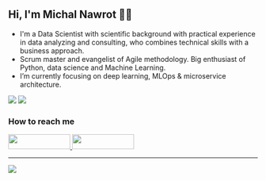 <!-- README.md based on https://github.com/kennethleungty/kennethleungty/blob/main/README.md -->


## Hi, I'm Michal Nawrot 👋🙂

- I'm a Data Scientist with scientific background with practical experience in data analyzing and consulting, who combines technical skills with a business approach. 
- Scrum master and evangelist of Agile methodology. Big enthusiast of Python, data science and Machine Learning. 
- I’m currently focusing on deep learning, MLOps & microservice architecture.

![](https://komarev.com/ghpvc/?username=michalnawrot&color=blueviolet) ![](https://img.shields.io/static/v1?label=Project+count&message=1&color=5723FA)

<h3> How to reach me </h3>
<div>
    <a href="https://www.linkedin.com/in/michal-nawrot/" target="_blank">
        <img src="https://img.shields.io/badge/LinkedIn-0077B5?style=for-the-badge&logo=linkedin&logoColor=white" height="30" width="125px">
    </a>
    <a href="mailto:michal.nawrot@fuw.edu.pl" target="_blank">
        <img src="https://img.shields.io/badge/Write%20email-EA4335?style=for-the-badge&logo=gmail&logoColor=white" height="30" width="125px">
    </a>
</div>
<hr>

<!-- 
## Portfolio Table of Contents

1. [MLOps](#mlops)
1. [Regression](#regression)
1. [Classification](#classification)
1. [Clustering](#clustering)
1. [Dimension reduction](#dimension-reduction)
1. [Computer vision](#computer-vision)
1. [Natural Language Processing](#natural-language-processing)
1. [Time Series](#time-series)
1. [Recommendation systems](#recommendation-systems)
1. [Statistics](#statistics)
1. [Database Management](#database)
1. [Visualization](#visualization)
1. [Front-end](#front-end)
1. [Back-end](#back-end)

    
___
<a name="mlops"></a>
## MLOps - Machine Learning Operations 🛠
| Title         | Article                                   | Repo                                       |
| ------------- | ----------------------------------------- | ------------------------------------------ |
| First article | [:link:](https://towardsdatascience.com/) | [:link:](https://github.com/MichalNawrot/) |

___
<a name="regression"></a>
## Regression 📈
| Title         | Article                                   | Repo                                       |
| ------------- | ----------------------------------------- | ------------------------------------------ |
| First article | [:link:](https://towardsdatascience.com/) | [:link:](https://github.com/MichalNawrot/) |

___
<a name="classification"></a>
## Classification 🌭
| Title         | Article                                   | Repo                                       |
| ------------- | ----------------------------------------- | ------------------------------------------ |
| First article | [:link:](https://towardsdatascience.com/) | [:link:](https://github.com/MichalNawrot/) |

___
<a name="clustering"></a>
## Clustering 🧩
| Title         | Article                                   | Repo                                       |
| ------------- | ----------------------------------------- | ------------------------------------------ |
| First article | [:link:](https://towardsdatascience.com/) | [:link:](https://github.com/MichalNawrot/) |

___
<a name="dimension-reduction"></a>
## Dimension reduction 🔨
| Title         | Article                                   | Repo                                       |
| ------------- | ----------------------------------------- | ------------------------------------------ |
| First article | [:link:](https://towardsdatascience.com/) | [:link:](https://github.com/MichalNawrot/) |

___
<a name="computer-vision"></a>
## Computer Vision 🐈
| Title         | Article                                   | Repo                                       |
| ------------- | ----------------------------------------- | ------------------------------------------ |
| First article | [:link:](https://towardsdatascience.com/) | [:link:](https://github.com/MichalNawrot/) |
   
___
<a name="natural-language-processing"></a>
## Natural Language Processing ✏️
| Title         | Article                                   | Repo                                       |
| ------------- | ----------------------------------------- | ------------------------------------------ |
| First article | [:link:](https://towardsdatascience.com/) | [:link:](https://github.com/MichalNawrot/) |

___
<a name="time-series"></a>
## Time Series ⌚
| Title         | Article                                   | Repo                                       |
| ------------- | ----------------------------------------- | ------------------------------------------ |
| First article | [:link:](https://towardsdatascience.com/) | [:link:](https://github.com/MichalNawrot/) |

___
<a name="recommendation-systems"></a>
## Recommendation systems 🤖
| Title         | Article                                   | Repo                                       |
| ------------- | ----------------------------------------- | ------------------------------------------ |
| First article | [:link:](https://towardsdatascience.com/) | [:link:](https://github.com/MichalNawrot/) |

___
<a name="statistics"></a>
## Statistics 👨‍🔬
| Title         | Article                                   | Repo                                       |
| ------------- | ----------------------------------------- | ------------------------------------------ |
| First article | [:link:](https://towardsdatascience.com/) | [:link:](https://github.com/MichalNawrot/) |

___
<a name="database"></a>
## Database Management 🚣‍♀️
| Title         | Article                                   | Repo                                       |
| ------------- | ----------------------------------------- | ------------------------------------------ |
| First article | [:link:](https://towardsdatascience.com/) | [:link:](https://github.com/MichalNawrot/) |


___
<a name="visualization"></a>
## Visualization 📊
| Title         | Article                                   | Repo                                       |
| ------------- | ----------------------------------------- | ------------------------------------------ |
| First article | [:link:](https://towardsdatascience.com/) | [:link:](https://github.com/MichalNawrot/) |



___
<a name="front-end"></a>
## Front-end 🎨
| Title         | Article                                   | Repo                                       |
| ------------- | ----------------------------------------- | ------------------------------------------ |
| First article | [:link:](https://towardsdatascience.com/) | [:link:](https://github.com/MichalNawrot/) |


___
<a name="back-end"></a>
## Back-end 🛠️
| Title         | Article                                   | Repo                                       |
| ------------- | ----------------------------------------- | ------------------------------------------ |
| First article | [:link:](https://towardsdatascience.com/) | [:link:](https://github.com/MichalNawrot/) |

___

-->
<!--
<a name=" "></a>
| Title         | Article                | Repo                  |
| ------------- | ---------------------- | --------------------- |
| First article | [:link:](article_link) | [:link:](github_link) |
-->
![](https://hit.yhype.me/github/profile?user_id=32450212)
<!-- https://yhype.me/github/profile-views -->

<!-- https://www.profileme.dev -->

<!-- 
Hi ![](https://user-images.githubusercontent.com/18350557/176309783-0785949b-9127-417c-8b55-ab5a4333674e.gif)My name is Peter Parker
====================================================================================================================================

Data Scientist and Machine Leargning Engineer
---------------------------------------------

- I'm a Data Scientist with scientific background with practical experience in data analyzing and consulting, who combines technical skills with a business approach. 
- Scrum master and evangelist of Agile methodology. Big enthusiast of Python, data science and Machine Learning.
- I’m currently focusing on deep learning, MLOps & microservice architecture.


*   🖥️  See my portfolio at [My Portfolio](http://peterparker.github.io)
*   ✉️  You can contact me at [peterparker@hmail.com](mailto:peterparker@hmail.com)
*   🚀  I'm currently working on [Learning How to Learn](http://learning.com)
*   🧠  I'm learning PyTorch MLX Langchain
*   🤝  I'm open to collaborating on Time Series, Vision, LLMs
*   ⚡  Don't

### Skills 
<p align="left">
<a href="https://www.python.org/" target="_blank" rel="noreferrer"><img src="https://raw.githubusercontent.com/danielcranney/readme-generator/main/public/icons/skills/python-colored.svg" width="36" height="36" alt="Python" /></a><a href="https://developer.mozilla.org/en-US/docs/Web/JavaScript" target="_blank" rel="noreferrer"><img src="https://raw.githubusercontent.com/danielcranney/readme-generator/main/public/icons/skills/javascript-colored.svg" width="36" height="36" alt="JavaScript" /></a><a href="https://docs.microsoft.com/en-us/cpp/?view=msvc-170" target="_blank" rel="noreferrer"><img src="https://raw.githubusercontent.com/danielcranney/readme-generator/main/public/icons/skills/cplusplus-colored.svg" width="36" height="36" alt="C++" /></a><a href="https://go.dev/doc/" target="_blank" rel="noreferrer"><img src="https://raw.githubusercontent.com/danielcranney/readme-generator/main/public/icons/skills/go-colored.svg" width="36" height="36" alt="Go" /></a><a href="https://developer.mozilla.org/en-US/docs/Glossary/HTML5" target="_blank" rel="noreferrer"><img src="https://raw.githubusercontent.com/danielcranney/readme-generator/main/public/icons/skills/html5-colored.svg" width="36" height="36" alt="HTML5" /></a><a href="https://www.w3.org/TR/CSS/#css" target="_blank" rel="noreferrer"><img src="https://raw.githubusercontent.com/danielcranney/readme-generator/main/public/icons/skills/css3-colored.svg" width="36" height="36" alt="CSS3" /></a><a href="https://reactjs.org/" target="_blank" rel="noreferrer"><img src="https://raw.githubusercontent.com/danielcranney/readme-generator/main/public/icons/skills/react-colored.svg" width="36" height="36" alt="React" /></a><a href="https://vitejs.dev/" target="_blank" rel="noreferrer"><img src="https://raw.githubusercontent.com/danielcranney/readme-generator/main/public/icons/skills/vite-colored.svg" width="36" height="36" alt="Vite" /></a><a href="https://getbootstrap.com/" target="_blank" rel="noreferrer"><img src="https://raw.githubusercontent.com/danielcranney/readme-generator/main/public/icons/skills/bootstrap-colored.svg" width="36" height="36" alt="Bootstrap" /></a><a href="https://fastapi.tiangolo.com/" target="_blank" rel="noreferrer"><img src="https://raw.githubusercontent.com/danielcranney/readme-generator/main/public/icons/skills/fastapi-colored.svg" width="36" height="36" alt="Fast API" /></a><a href="https://graphql.org/" target="_blank" rel="noreferrer"><img src="https://raw.githubusercontent.com/danielcranney/readme-generator/main/public/icons/skills/graphql-colored.svg" width="36" height="36" alt="GraphQL" /></a><a href="https://www.mongodb.com/" target="_blank" rel="noreferrer"><img src="https://raw.githubusercontent.com/danielcranney/readme-generator/main/public/icons/skills/mongodb-colored.svg" width="36" height="36" alt="MongoDB" /></a><a href="https://www.postgresql.org/" target="_blank" rel="noreferrer"><img src="https://raw.githubusercontent.com/danielcranney/readme-generator/main/public/icons/skills/postgresql-colored.svg" width="36" height="36" alt="PostgreSQL" /></a><a href="https://flask.palletsprojects.com/en/2.0.x/" target="_blank" rel="noreferrer"><img src="https://raw.githubusercontent.com/danielcranney/readme-generator/main/public/icons/skills/flask-colored.svg" width="36" height="36" alt="Flask" /></a><a href="https://www.djangoproject.com/" target="_blank" rel="noreferrer"><img src="https://raw.githubusercontent.com/danielcranney/readme-generator/main/public/icons/skills/django-colored.svg" width="36" height="36" alt="Django" /></a><a href="https://aws.amazon.com" target="_blank" rel="noreferrer"><img src="https://raw.githubusercontent.com/danielcranney/readme-generator/main/public/icons/skills/aws-colored.svg" width="36" height="36" alt="Amazon Web Services" /></a><a href="https://www.blender.org/" target="_blank" rel="noreferrer"><img src="https://raw.githubusercontent.com/danielcranney/readme-generator/main/public/icons/skills/blender-colored.svg" width="36" height="36" alt="Blender" /></a><a href="https://www.docker.com/" target="_blank" rel="noreferrer"><img src="https://raw.githubusercontent.com/danielcranney/readme-generator/main/public/icons/skills/docker-colored.svg" width="36" height="36" alt="Docker" /></a><a href="https://www.linux.org" target="_blank" rel="noreferrer"><img src="https://raw.githubusercontent.com/danielcranney/readme-generator/main/public/icons/skills/linux-colored.svg" width="36" height="36" alt="Linux" /></a><a href="https://pytorch.org/" target="_blank" rel="noreferrer"><img src="https://raw.githubusercontent.com/danielcranney/readme-generator/main/public/icons/skills/pytorch-colored.svg" width="36" height="36" alt="PyTorch" /></a><a href="https://www.adobe.com/uk/products/premiere.html" target="_blank" rel="noreferrer"><img src="https://raw.githubusercontent.com/danielcranney/readme-generator/main/public/icons/skills/premierepro-colored.svg" width="36" height="36" alt="Premiere Pro" /></a><a href="https://www.adobe.com/uk/products/photoshop.html" target="_blank" rel="noreferrer"><img src="https://raw.githubusercontent.com/danielcranney/readme-generator/main/public/icons/skills/photoshop-colored.svg" width="36" height="36" alt="Photoshop" /></a><a href="https://www.adobe.com/uk/products/aftereffects.html" target="_blank" rel="noreferrer"><img src="https://raw.githubusercontent.com/danielcranney/readme-generator/main/public/icons/skills/aftereffects-colored.svg" width="36" height="36" alt="After Effects" /></a><a href="https://www.figma.com/" target="_blank" rel="noreferrer"><img src="https://raw.githubusercontent.com/danielcranney/readme-generator/main/public/icons/skills/figma-colored.svg" width="36" height="36" alt="Figma" /></a><a href="https://cloud.google.com/" target="_blank" rel="noreferrer"><img src="https://raw.githubusercontent.com/danielcranney/readme-generator/main/public/icons/skills/googlecloud-colored.svg" width="36" height="36" alt="Google Cloud" /></a>
                    </p>
                    

### Socials
                  
<p align="left"> <a href="https://www.github.com/peterparker" target="_blank" rel="noreferrer"> <picture> <source media="(prefers-color-scheme: dark)" srcset="https://raw.githubusercontent.com/danielcranney/readme-generator/main/public/icons/socials/github-dark.svg" /> <source media="(prefers-color-scheme: light)" srcset="https://raw.githubusercontent.com/danielcranney/readme-generator/main/public/icons/socials/github.svg" /> <img src="https://raw.githubusercontent.com/danielcranney/readme-generator/main/public/icons/socials/github.svg" width="32" height="32" /> </picture> </a> <a href="https://www.linkedin.com/in/peterparker" target="_blank" rel="noreferrer"> <picture> <source media="(prefers-color-scheme: dark)" srcset="https://raw.githubusercontent.com/danielcranney/readme-generator/main/public/icons/socials/linkedin-dark.svg" /> <source media="(prefers-color-scheme: light)" srcset="https://raw.githubusercontent.com/danielcranney/readme-generator/main/public/icons/socials/linkedin.svg" /> <img src="https://raw.githubusercontent.com/danielcranney/readme-generator/main/public/icons/socials/linkedin.svg" width="32" height="32" /> </picture> </a> <a href="https://www.x.com/peterparker" target="_blank" rel="noreferrer"> <picture> <source media="(prefers-color-scheme: dark)" srcset="https://raw.githubusercontent.com/danielcranney/readme-generator/main/public/icons/socials/twitter-dark.svg" /> <source media="(prefers-color-scheme: light)" srcset="https://raw.githubusercontent.com/danielcranney/readme-generator/main/public/icons/socials/twitter.svg" /> <img src="https://raw.githubusercontent.com/danielcranney/readme-generator/main/public/icons/socials/twitter.svg" width="32" height="32" /> </picture> </a></p>

### Badges

<b>My GitHub Stats</b>

<a href="http://www.github.com/peterparker"><img src="https://github-readme-stats.vercel.app/api?username=peterparker&show_icons=true&hide=&count_private=true&title_color=0891b2&text_color=ffffff&icon_color=0891b2&bg_color=1c1917&hide_border=true&show_icons=true" alt="peterparker's GitHub stats" /></a>

<a href="http://www.github.com/peterparker"><img src="https://github-readme-streak-stats.herokuapp.com/?user=peterparker&stroke=ffffff&background=1c1917&ring=0891b2&fire=0891b2&currStreakNum=ffffff&currStreakLabel=0891b2&sideNums=ffffff&sideLabels=ffffff&dates=ffffff&hide_border=true" /></a>

<a href="http://www.github.com/peterparker"><img src="https://github-readme-activity-graph.cyclic.app/graph?username=peterparker&bg_color=1c1917&color=ffffff&line=0891b2&point=ffffff&area_color=1c1917&area=true&hide_border=true&custom_title=GitHub%20Commits%20Graph" alt="GitHub Commits Graph" /></a>

<a href="https://github.com/peterparker" align="left"><img src="https://github-readme-stats.vercel.app/api/top-langs/?username=peterparker&langs_count=10&title_color=0891b2&text_color=ffffff&icon_color=0891b2&bg_color=1c1917&hide_border=true&locale=en&custom_title=Top%20%Languages" alt="Top Languages" /></a>

<b>Top Repositories</b>

<div width="100%" align="center"></div><br /><br /><br /><br /><br /><br /><br />


| "the best way to..." | [:link:](https://towardsdatascience.com/) | [:link:](https://github.com/MichalNawrot/) |
| "The Easiest Way to Become a Successful ..." | [:link:](https://towardsdatascience.com/) | [:link:](https://github.com/MichalNawrot/) |
| "Two Photographic Tools That Have Made My Job Way Easier" | [:link:](https://towardsdatascience.com/) | [:link:](https://github.com/MichalNawrot/) |
| "The Quickest Way to Deliver Your Message? Make It Visual." | [:link:](https://towardsdatascience.com/) | [:link:](https://github.com/MichalNawrot/) |
| "Why You Should Forget Facebook." | [:link:](https://towardsdatascience.com/) | [:link:](https://github.com/MichalNawrot/) |
| "Why We Don't Have Technical Interviews for Technical Roles at Buffer." | [:link:](https://towardsdatascience.com/) | [:link:](https://github.com/MichalNawrot/) |
| "What We Do When..." | [:link:](https://towardsdatascience.com/) | [:link:](https://github.com/MichalNawrot/) |
| "The Science Of Simplicity: Why Successful People Wear The Same Thing Every Day" | [:link:](https://towardsdatascience.com/) | [:link:](https://github.com/MichalNawrot/) |
| "Why Steve Jobs Didn’t Let His Kids Use iPads (And Why You Shouldn’t Either)" | [:link:](https://towardsdatascience.com/) | [:link:](https://github.com/MichalNawrot/) |
| "Why Successful People Never Bring Smartphones Into Meetings" | [:link:](https://towardsdatascience.com/) | [:link:](https://github.com/MichalNawrot/) |
| "What I Learned From Being a Broke, Unemployed Graduate" | [:link:](https://towardsdatascience.com/) | [:link:](https://github.com/MichalNawrot/) |
| "The Ultimate List of 95 Blogpost Ideas for Creating Craveable Content to Share on Social" | [:link:](https://towardsdatascience.com/) | [:link:](https://github.com/MichalNawrot/) |
| "9 Marketing Mistakes That Make You Look Like a Rookie" | [:link:](https://towardsdatascience.com/) | [:link:](https://github.com/MichalNawrot/) |
| "9 Resume Mistakes That Might Cost You a Job" | [:link:](https://towardsdatascience.com/) | [:link:](https://github.com/MichalNawrot/) |
| "Stephen King’s “Everything You Need to Know About Writing Successfully – in Ten Minutes”" | [:link:](https://towardsdatascience.com/) | [:link:](https://github.com/MichalNawrot/) |
| "7 Things You Need to Know About Narcissists, From A Psychologist’s Perspective" | [:link:](https://towardsdatascience.com/) | [:link:](https://github.com/MichalNawrot/) |
| "Fiberglass vs Concrete vs Vinyl Inground Pools: Which is Best?" | [:link:](https://towardsdatascience.com/) | [:link:](https://github.com/MichalNawrot/) |
| "Responsive vs. Adaptive Web Design, Which is Best For You?" | [:link:](https://towardsdatascience.com/) | [:link:](https://github.com/MichalNawrot/) |
| "10 Productivity Strategies Backed By Science" | [:link:](https://towardsdatascience.com/) | [:link:](https://github.com/MichalNawrot/) |

https://blog.hubspot.com/marketing/types-of-blog-headlines
Here's how to choose which type of headline to use:

    Ask, "what is the single, most important point I want my readers to take away from this article?" 
    Decide the best way to communicate that single takeaway.
    Write 25 headlines for each piece of content, then choose the best.
    Ask others. Give them your ideas, and see which one they like best. Always ask why.
    Keep a log of which types of headlines work best for your target personas. Use them shamelessly.

https://www.locationrebel.com/blog-post-titles/


-->
